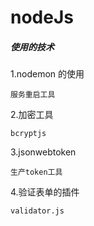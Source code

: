 # nodeJs

##### 使用的技术

1.nodemon 的使用

    服务重启工具


2.加密工具

    bcryptjs


3.jsonwebtoken

    生产token工具

4.验证表单的插件

    validator.js